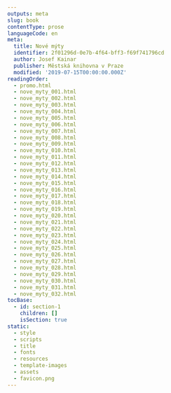 ```yaml
---
outputs: meta
slug: book
contentType: prose
languageCode: en
meta:
  title: Nové mýty
  identifier: 2f01296d-0e7b-4f64-bff3-f69f741796cd
  author: Josef Kainar
  publisher: Městská knihovna v Praze
  modified: '2019-07-15T00:00:00.000Z'
readingOrder:
  - promo.html
  - nove_myty_001.html
  - nove_myty_002.html
  - nove_myty_003.html
  - nove_myty_004.html
  - nove_myty_005.html
  - nove_myty_006.html
  - nove_myty_007.html
  - nove_myty_008.html
  - nove_myty_009.html
  - nove_myty_010.html
  - nove_myty_011.html
  - nove_myty_012.html
  - nove_myty_013.html
  - nove_myty_014.html
  - nove_myty_015.html
  - nove_myty_016.html
  - nove_myty_017.html
  - nove_myty_018.html
  - nove_myty_019.html
  - nove_myty_020.html
  - nove_myty_021.html
  - nove_myty_022.html
  - nove_myty_023.html
  - nove_myty_024.html
  - nove_myty_025.html
  - nove_myty_026.html
  - nove_myty_027.html
  - nove_myty_028.html
  - nove_myty_029.html
  - nove_myty_030.html
  - nove_myty_031.html
  - nove_myty_032.html
tocBase:
  - id: section-1
    children: []
    isSection: true
static:
  - style
  - scripts
  - title
  - fonts
  - resources
  - template-images
  - assets
  - favicon.png
---
```


